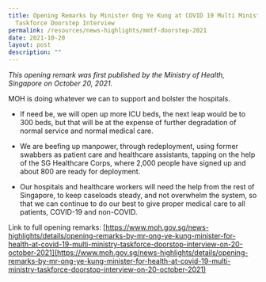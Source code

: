 ```yaml
---
title: Opening Remarks by Minister Ong Ye Kung at COVID 19 Multi Ministry
  Taskforce Doorstep Interview
permalink: /resources/news-highlights/mmtf-doorstep-2021
date: 2021-10-20
layout: post
description: ""
---
```

*This opening remark was first published by the Ministry of Health, Singapore on October 20, 2021.*

MOH is doing whatever we can to support and bolster the hospitals.

* If need be, we will open up more ICU beds, the next leap would be to 300 beds, but that will be at the expense of further degradation of normal service and normal medical care.

* We are beefing up manpower, through redeployment, using former swabbers as patient care and healthcare assistants, tapping on the help of the SG Healthcare Corps, where 2,000 people have signed up and about 800 are ready for deployment.

* Our hospitals and healthcare workers will need the help from the rest of Singapore, to keep caseloads steady, and not overwhelm the system, so that we can continue to do our best to give proper medical care to all patients, COVID-19 and non-COVID.

Link to full opening remarks: [https://www.moh.gov.sg/news-highlights/details/opening-remarks-by-mr-ong-ye-kung-minister-for-health-at-covid-19-multi-ministry-taskforce-doorstop-interview-on-20-october-2021](https://www.moh.gov.sg/news-highlights/details/opening-remarks-by-mr-ong-ye-kung-minister-for-health-at-covid-19-multi-ministry-taskforce-doorstop-interview-on-20-october-2021)
